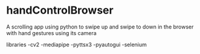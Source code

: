 # handControlBrowser
A scrolling app using python to swipe up and swipe to down in the browser with hand gestures using its camera

libraries
-cv2
-mediapipe
-pyttsx3
-pyautogui
-selenium
